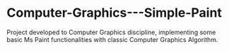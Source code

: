 # Computer-Graphics---Simple-Paint
Project developed to Computer Graphics discipline, implementing some basic Ms Paint functionalities with classic Computer Graphics Algorithm.
